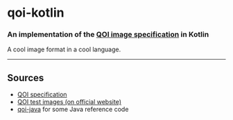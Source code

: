 # qoi-kotlin
### An implementation of the [QOI image specification](https://qoiformat.org) in Kotlin

A cool image format in a cool language.
___
## Sources
* [QOI specification](https://qoiformat.org)
* [QOI test images (on official website)](https://qoiformat.org)
* [qoi-java](https://github.com/saharNooby/qoi-java) for some Java reference code